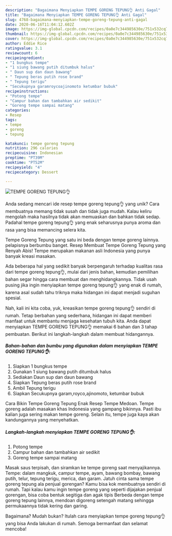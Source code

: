 ```yaml
---
description: "Bagaimana Menyiapkan TEMPE GORENG TEPUNG👌 Anti Gagal"
title: "Bagaimana Menyiapkan TEMPE GORENG TEPUNG👌 Anti Gagal"
slug: 4768-bagaimana-menyiapkan-tempe-goreng-tepung-anti-gagal
date: 2020-06-16T11:04:12.602Z
image: https://img-global.cpcdn.com/recipes/0a0e7c344985630e/751x532cq70/tempe-goreng-tepung👌-foto-resep-utama.jpg
thumbnail: https://img-global.cpcdn.com/recipes/0a0e7c344985630e/751x532cq70/tempe-goreng-tepung👌-foto-resep-utama.jpg
cover: https://img-global.cpcdn.com/recipes/0a0e7c344985630e/751x532cq70/tempe-goreng-tepung👌-foto-resep-utama.jpg
author: Eddie Rice
ratingvalue: 3.1
reviewcount: 6
recipeingredient:
- "1 bungkus tempe"
- "1 siung bawang putih ditumbuk halus"
- " Daun sup dan daun bawang"
- " Tepung beras putih rose brand"
- " Tepung terigu"
- "Secukupnya garamroycoajinomoto ketumbar bubuk"
recipeinstructions:
- "Potong tempe"
- "Campur bahan dan tambahkan air sedikit"
- "Goreng tempe sampai matang"
categories:
- Resep
tags:
- tempe
- goreng
- tepung

katakunci: tempe goreng tepung 
nutrition: 296 calories
recipecuisine: Indonesian
preptime: "PT39M"
cooktime: "PT52M"
recipeyield: "4"
recipecategory: Dessert

---
```



![TEMPE GORENG TEPUNG👌](https://img-global.cpcdn.com/recipes/0a0e7c344985630e/751x532cq70/tempe-goreng-tepung👌-foto-resep-utama.jpg)

Anda sedang mencari ide resep tempe goreng tepung👌 yang unik? Cara membuatnya memang tidak susah dan tidak juga mudah. Kalau keliru mengolah maka hasilnya tidak akan memuaskan dan bahkan tidak sedap. Padahal tempe goreng tepung👌 yang enak seharusnya punya aroma dan rasa yang bisa memancing selera kita.

Tempe Goreng Tepung yang satu ini beda dengan tempe goreng lainnya. pelapisnya berbumbu banget. Resep Membuat Tempe Goreng Tepung yang Renyah Abis! Tempe merupakan makanan asli Indonesia yang punya banyak kreasi masakan.

Ada beberapa hal yang sedikit banyak berpengaruh terhadap kualitas rasa dari tempe goreng tepung👌, mulai dari jenis bahan, kemudian pemilihan bahan segar hingga cara membuat dan menghidangkannya. Tidak usah pusing jika ingin menyiapkan tempe goreng tepung👌 yang enak di rumah, karena asal sudah tahu triknya maka hidangan ini dapat menjadi suguhan spesial.


Nah, kali ini kita coba, yuk, kreasikan tempe goreng tepung👌 sendiri di rumah. Tetap berbahan yang sederhana, hidangan ini dapat memberi manfaat untuk membantu menjaga kesehatan tubuh kita. Anda dapat menyiapkan TEMPE GORENG TEPUNG👌 memakai 6 bahan dan 3 tahap pembuatan. Berikut ini langkah-langkah dalam membuat hidangannya.

<!--inarticleads1-->

##### Bahan-bahan dan bumbu yang digunakan dalam menyiapkan TEMPE GORENG TEPUNG👌:

1. Siapkan 1 bungkus tempe
1. Gunakan 1 siung bawang putih ditumbuk halus
1. Sediakan  Daun sup dan daun bawang
1. Siapkan  Tepung beras putih rose brand
1. Ambil  Tepung terigu
1. Siapkan Secukupnya garam,royco,ajinomoto, ketumbar bubuk


Cara Bikin Tempe Goreng Tepung Enak Resep Tempe Medoan. Tempe goreng adalah masakan khas Indonesia yang gampang bikinnya. Pasti ibu kalian juga sering makan tempe goreng. Selain itu, tempe juga kaya akan kandungannya yang menyehatkan. 

<!--inarticleads2-->

##### Langkah-langkah menyiapkan TEMPE GORENG TEPUNG👌:

1. Potong tempe
1. Campur bahan dan tambahkan air sedikit
1. Goreng tempe sampai matang


Masak saus terpisah, dan siramkan ke tempe goreng saat menyajikannya. Tempe: dalam mangkuk, campur tempe, ayam, bawang bombay, bawang putih, telur, tepung terigu, merica, dan garam. Jatuh cinta sama tempe goreng tepung ala penjual gorengan? Kamu bisa kok membuatnya sendiri di rumah. Tapi kalau kamu ingin tempe goreng yang seperti dijajakan penjual gorengan, bisa coba bentuk segitiga dan agak tipis Berbeda dengan tempe goreng tepung lainnya, mendoan digoreng setengah matang sehingga permukaannya tidak kering dan garing. 

Bagaimana? Mudah bukan? Itulah cara menyiapkan tempe goreng tepung👌 yang bisa Anda lakukan di rumah. Semoga bermanfaat dan selamat mencoba!

